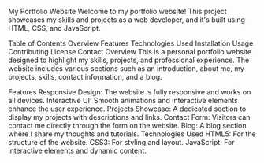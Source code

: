 My Portfolio Website
Welcome to my portfolio website! This project showcases my skills and projects as a web developer, and it's built using HTML, CSS, and JavaScript.

Table of Contents
Overview
Features
Technologies Used
Installation
Usage
Contributing
License
Contact
Overview
This is a personal portfolio website designed to highlight my skills, projects, and professional experience. The website includes various sections such as an introduction, about me, my projects, skills, contact information, and a blog.

Features
Responsive Design: The website is fully responsive and works on all devices.
Interactive UI: Smooth animations and interactive elements enhance the user experience.
Projects Showcase: A dedicated section to display my projects with descriptions and links.
Contact Form: Visitors can contact me directly through the form on the website.
Blog: A blog section where I share my thoughts and tutorials.
Technologies Used
HTML5: For the structure of the website.
CSS3: For styling and layout.
JavaScript: For interactive elements and dynamic content.
